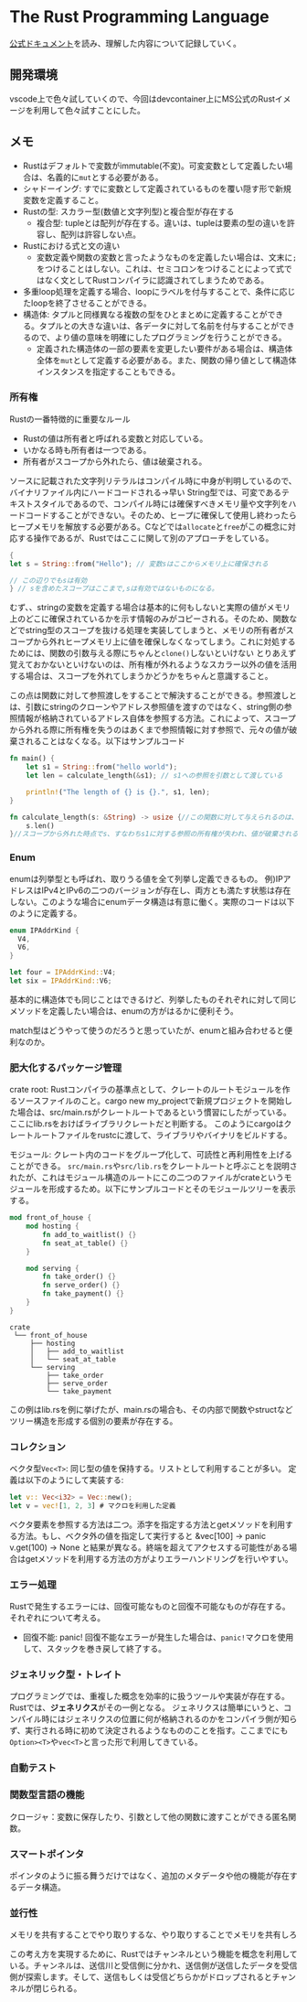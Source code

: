 # The Rust Programming Language

[公式ドキュメント](https://doc.rust-jp.rs/book-ja/)を読み、理解した内容について記録していく。

## 開発環境

vscode上で色々試していくので、今回はdevcontainer上にMS公式のRustイメージを利用して色々試すことにした。

## メモ

- Rustはデフォルトで変数がimmutable(不変)。可変変数として定義したい場合は、名義的に`mut`とする必要がある。
- シャドーイング: すでに変数として定義されているものを覆い隠す形で新規変数を定義すること。
- Rustの型: スカラー型(数値と文字列型)と複合型が存在する
  - 複合型: tupleとは配列が存在する。違いは、tupleは要素の型の違いを許容し、配列は許容しない点。
- Rustにおける式と文の違い
  - 変数定義や関数の変数と言ったようなものを定義したい場合は、文末に`;`をつけることはしない。これは、セミコロンをつけることによって式ではなく文としてRustコンパイラに認識されてしまうためである。
- 多重loop処理を定義する場合、loopにラベルを付与することで、条件に応じたloopを終了させることができる。
- 構造体: タプルと同様異なる複数の型をひとまとめに定義することができる。タプルとの大きな違いは、各データに対して名前を付与することができるので、より値の意味を明確にしたプログラミングを行うことができる。
  - 定義された構造体の一部の要素を変更したい要件がある場合は、構造体全体を`mut`として定義する必要がある。また、関数の帰り値として構造体インスタンスを指定することもできる。

### 所有権

Rustの一番特徴的に重要なルール

- Rustの値は所有者と呼ばれる変数と対応している。
- いかなる時も所有者は一つである。
- 所有者がスコープから外れたら、値は破棄される。

ソースに記載された文字列リテラルはコンパイル時に中身が判明しているので、バイナリファイル内にハードコードされる->早い
String型では、可変であるテキストスタイルであるので、コンパイル時には確保すべきメモリ量や文字列をハードコードすることができない。そのため、ヒープに確保して使用し終わったらヒープメモリを解放する必要がある。Cなどでは`allocate`と`free`がこの概念に対応する操作であるが、Rustではここに関して別のアプローチをしている。

```Rust
{
let s = String::from("Hello"); // 変数sはここからメモリ上に確保される

// この辺りでもsは有効
} // sを含めたスコープはここまで,sは有効ではないものになる。
```

むず、、stringの変数を定義する場合は基本的に何もしないと実際の値がメモリ上のどこに確保されているかを示す情報のみがコピーされる。そのため、関数などでstring型のスコープを抜ける処理を実装してしまうと、メモリの所有者がスコープから外れヒープメモリ上に値を確保しなくなってしまう。これに対処するためには、関数の引数与える際にちゃんと`clone()`しないといけない
とりあえず覚えておかないといけないのは、所有権が外れるようなスカラー以外の値を活用する場合は、スコープを外れてしまうかどうかをちゃんと意識すること。

この点は関数に対して参照渡しをすることで解決することができる。参照渡しとは、引数にstringのクローンやアドレス参照値を渡すのではなく、string側の参照情報が格納されているアドレス自体を参照する方法。これによって、スコープから外れる際に所有権を失うのはあくまで参照情報に対す参照で、元々の値が破棄されることはなくなる。以下はサンプルコード

```Rust
fn main() {
    let s1 = String::from("hello world");
    let len = calculate_length(&s1); // s1への参照を引数として渡している

    println!("The length of {} is {}.", s1, len);
}

fn calculate_length(s: &String) -> usize {//この関数に対して与えられるのは、String型の値を差し示す参照情報であり、元々の値(今回の例ではs1)ではない
    s.len()
}//スコープから外れた時点でs、すなわちs1に対する参照の所有権が失われ、値が破棄される。
```

### Enum

enumは列挙型とも呼ばれ、取りうる値を全て列挙し定義できるもの。
例)IPアドレスはIPv4とIPv6の二つのバージョンが存在し、両方とも満たす状態は存在しない。このような場合にenumデータ構造は有意に働く。実際のコードは以下のように定義する。

```Rust
enum IPAddrKind {
  V4,
  V6,
}

let four = IPAddrKind::V4;
let six = IPAddrKind::V6;
```

基本的に構造体でも同じことはできるけど、列挙したものそれぞれに対して同じメソッドを定義したい場合は、enumの方がはるかに便利そう。

match型はどうやって使うのだろうと思っていたが、enumと組み合わせると便利なのか。

### 肥大化するパッケージ管理

crate root: Rustコンパイラの基準点として、クレートのルートモジュールを作るソースファイルのこと。cargo new my_projectで新規プロジェクトを開始した場合は、src/main.rsがクレートルートであるという慣習にしたがっている。ここにlib.rsをおけばライブラリクレートだと判断する。
このようにcargoはクレートルートファイルをrustcに渡して、ライブラリやバイナリをビルドする。

モジュール: クレート内のコードをグループ化して、可読性と再利用性を上げることができる。
`src/main.rs`や`src/lib.rs`をクレートルートと呼ぶことを説明されたが、これはモジュール構造のルートにこの二つのファイルがcrateというモジュールを形成するため。以下にサンプルコードとそのモジュールツリーを表示する。

```Rust
mod front_of_house {
    mod hosting {
        fn add_to_waitlist() {}
        fn seat_at_table() {}
    }

    mod serving {
        fn take_order() {}
        fn serve_order() {}
        fn take_payment() {}
    }
}
```

```module tree
crate
 └── front_of_house
     ├── hosting
     │   ├── add_to_waitlist
     │   └── seat_at_table
     └── serving
         ├── take_order
         ├── serve_order
         └── take_payment
```

この例はlib.rsを例に挙げたが、main.rsの場合も、その内部で関数やstructなどツリー構造を形成する個別の要素が存在する。

### コレクション

ベクタ型`Vec<T>`: 同じ型の値を保持する。リストとして利用することが多い。
定義は以下のようにして実装する:

```Rust
let v:: Vec<i32> = Vec::new();
let v = vec![1, 2, 3] # マクロを利用した定義
```

ベクタ要素を参照する方法は二つ。添字を指定する方法とgetメソッドを利用する方法。もし、ベクタ外の値を指定して実行すると
&vec[100] -> panic
v.get(100) -> None
と結果が異なる。終端を超えてアクセスする可能性がある場合はgetメソッドを利用する方法の方がよりエラーハンドリングを行いやすい。

### エラー処理

Rustで発生するエラーには、回復可能なものと回復不可能なものが存在する。それぞれについて考える。

- 回復不能: panic!
回復不能なエラーが発生した場合は、`panic!`マクロを使用して、スタックを巻き戻して終了する。

### ジェネリック型・トレイト

プログラミングでは、重複した概念を効率的に扱うツールや実装が存在する。Rustでは、**ジェネリクス**がその一例となる。
ジェネリクスは簡単にいうと、コンパイル時にはジェネリクスの位置に何が格納されるのかをコンパイラ側が知らず、実行される時に初めて決定されるようなもののことを指す。ここまでにも`Option><T>`や`vec<T>`と言った形で利用してきている。

### 自動テスト

### 関数型言語の機能

クロージャ：変数に保存したり、引数として他の関数に渡すことができる匿名関数。

### スマートポインタ

ポインタのように振る舞うだけではなく、追加のメタデータや他の機能が存在するデータ構造。

### 並行性

メモリを共有することでやり取りするな、やり取りすることでメモリを共有しろ

この考え方を実現するために、Rustではチャンネルという機能を概念を利用している。チャンネルは、送信川と受信側に分かれ、送信側が送信したデータを受信側が探索します。そして、送信もしくは受信どちらかがドロップされるとチャンネルが閉じられる。
